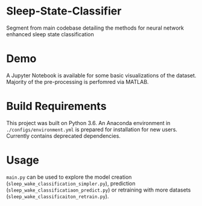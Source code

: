 # Sleep-State-Classifier
Segment from main codebase detailing the methods for neural network enhanced sleep state classification

# Demo
A Jupyter Notebook is available for some basic visualizations of the dataset. Majority of the pre-processing is perfomred via MATLAB. 

# Build Requirements
This project was built on Python 3.6. An Anaconda environment in ```./configs/environment.yml``` is prepared for installation for new users. Currently contains deprecated dependencies. 

# Usage
```main.py``` can be used to explore the model creation (```sleep_wake_classification_simpler.py```), prediction (```sleep_wake_classificatiaon_predict.py```) or retraining with more datasets (```sleep_wake_classificaiton_retrain.py```).






